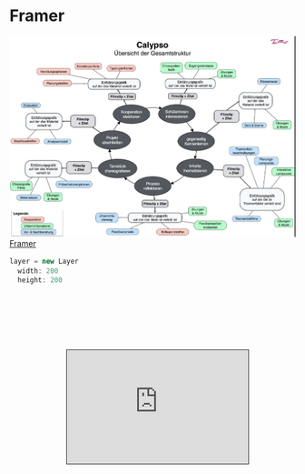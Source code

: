 # Framer

![test](/images/logo.jpg)
[Framer](https://framer.cloud/qTGEZ)

```javascript
layer = new Layer
  width: 200
  height: 200
```
<iframe width="320" height="200" style="border:1px solid #222; margin:100px;" src="https://framer.cloud/qTGEZ">



![test](/images/logo.jpg)
